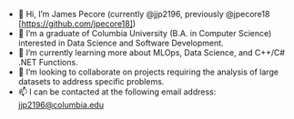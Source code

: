 - 👋 Hi, I’m James Pecore (currently @jjp2196, previously @jpecore18 [https://github.com/jpecore18])
- 👀 I’m a graduate of Columbia University (B.A. in Computer Science) interested in Data Science and Software Development.
- 🌱 I’m currently learning more about MLOps, Data Science, and C++/C# .NET Functions.
- 💞️ I’m looking to collaborate on projects requiring the analysis of large datasets to address specific problems.
- 📫 I can be contacted at the following email address: jjp2196@columbia.edu

<!---
jjp2196/jjp2196 is a ✨ special ✨ repository because its `README.md` (this file) appears on your GitHub profile.
You can click the Preview link to take a look at your changes.
--->
